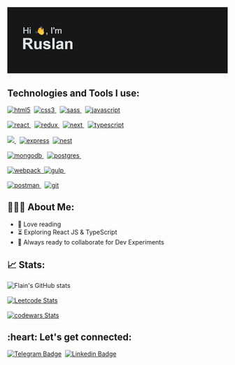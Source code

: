 <img src="https://github.com/Flaain/Flaain/blob/main/header.png" alt="banner" />
<h2 align="left">Technologies and Tools I use:</h2>
<p align="left">
    <a href="https://www.w3.org/html/" target="_blank"> <img src="https://img.shields.io/badge/HTML5-E34F26?style=for-the-badge&logo=html5&logoColor=white" alt="html5" /></a>&nbsp;
    <a href="https://www.w3schools.com/css/" target="_blank"> <img src="https://img.shields.io/badge/CSS3-1572B6?style=for-the-badge&logo=css3&logoColor=white" alt="css3" /> </a>&nbsp;
    <a href="https://sass-lang.com" target="_blank"> <img src="https://img.shields.io/badge/Sass-CC6699?style=for-the-badge&logo=sass&logoColor=white" alt="sass" /> </a>&nbsp;
    <a href="https://developer.mozilla.org/en-US/docs/Web/JavaScript" target="_blank">
        <img src="https://img.shields.io/badge/JavaScript-323330?style=for-the-badge&logo=javascript&logoColor=F7DF1E" alt="javascript" />
    </a>
    </br>
    </br>
    <a href="https://reactjs.org/" target="_blank"> <img src="https://img.shields.io/badge/React-20232A?style=for-the-badge&logo=react&logoColor=61DAFB" alt="react" /> </a>&nbsp;
    <a href="https://redux.js.org/" target="_blank"> <img src="https://img.shields.io/badge/Redux-593D88?style=for-the-badge&logo=redux&logoColor=white" alt="redux" /> </a>&nbsp;
    <a href="https://nextjs.org/" target="_blank"> <img src="https://img.shields.io/badge/Next.js-000?logo=nextdotjs&logoColor=fff&style=for-the-badge" alt="next" /> </a>&nbsp;
    <a href="https://www.typescriptlang.org/" target="_blank"> <img src="https://img.shields.io/badge/TypeScript-007ACC?style=for-the-badge&logo=typescript&logoColor=white" alt="typescript"/> </a>
    </br>
    </br>
    <a href="https://nodejs.org" target="_blank"> <img src="https://img.shields.io/badge/Node.js-43853D?style=for-the-badge&logo=node.js&logoColor=white" /> </a>&nbsp;
    <a href="https://expressjs.com" target="_blank"> <img src="https://img.shields.io/badge/Express.js-404D59?style=for-the-badge" alt="express" /></a>&nbsp;
    <a href="https://nestjs.com/" target="_blank"> <img src="https://img.shields.io/badge/nestjs-%23E0234E.svg?style=for-the-badge&logo=nestjs&logoColor=white" alt="nest" /></a>&nbsp;
    </br>
    </br>
    <a href="https://www.mongodb.com/" target="_blank"> <img src="https://img.shields.io/badge/MongoDB-4EA94B?style=for-the-badge&logo=mongodb&logoColor=white" alt="mongodb" /> </a>&nbsp;
    <a href="https://www.postgresql.org/" target="_blank"> <img src="https://img.shields.io/badge/postgres-%23316192.svg?style=for-the-badge&logo=postgresql&logoColor=white" alt="postgres" /> </a>&nbsp;
    </br>
    </br>
    <a href="https://webpack.js.org/" target="_blank"> <img src="https://img.shields.io/badge/webpack-%238DD6F9.svg?style=for-the-badge&logo=webpack&logoColor=black" alt="webpack" </a>&nbsp;
    <a href="https://gulpjs.com/" target="_blank"> <img src="https://img.shields.io/badge/GULP-%23CF4647.svg?style=for-the-badge&logo=gulp&logoColor=white" alt="gulp" </a>&nbsp;
    </br>
    </br>
    <a href="https://www.postman.com/" target="_blank"> <img src="https://img.shields.io/badge/Postman-FF6C37?style=for-the-badge&logo=postman&logoColor=white" alt="postman" /> </a>&nbsp;
    <a href="https://git-scm.com/" target="_blank"> <img src="https://img.shields.io/badge/GIT-E44C30?style=for-the-badge&logo=git&logoColor=white" alt="git" /> </a>
</p>

<h2 align="left">👨🏻‍💻 About Me:</h2>

- :book: Love reading 
- :hourglass_flowing_sand: Exploring React JS & TypeScript 
- :rocket: Always ready to collaborate for Dev Experiments

<h2 align="left">📈 Stats:</h2>

![Flain's GitHub stats](https://github-readme-stats.vercel.app/api?username=flaain) </br></br>
[![Leetcode Stats](https://leetcard.jacoblin.cool/Flaain)](https://leetcode.com/Flaain) </br></br>
[![codewars Stats](https://www.codewars.com/users/Flain/badges/large)](https://www.codewars.com/users/flain)

<h2 align="left">:heart: Let's get connected:</h2>

[![Telegram Badge](https://img.shields.io/badge/Telegram-2CA5E0?style=for-the-badge&logo=telegram&logoColor=white)](https://t.me/Flain)&nbsp;
[![Linkedin Badge](https://img.shields.io/badge/LinkedIn-0077B5?style=for-the-badge&logo=linkedin&logoColor=white)](https://www.linkedin.com/in/ruslan-salmanov-7068a4229/)
